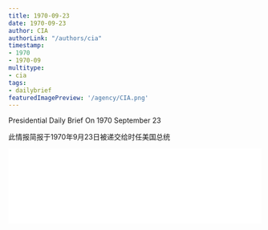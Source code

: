 ```yaml
---
title: 1970-09-23
date: 1970-09-23
author: CIA 
authorLink: "/authors/cia"
timestamp: 
- 1970
- 1970-09
multitype: 
- cia
tags: 
- dailybrief
featuredImagePreview: '/agency/CIA.png'
---
```



Presidential Daily Brief On 1970 September 23

此情报简报于1970年9月23日被递交给时任美国总统

<!--more-->





<div id="over" style="width:100%; overflow:hidden"> <iframe id="sFrame" name="sFrame" frameborder="no" border="0"  allowfullscreen marginwidth="0" scrolling="no" src = " /CIA/1970-09-23.html "  style = " position:absulute; width: 806px; top: 300;" > </iframe> </div>
